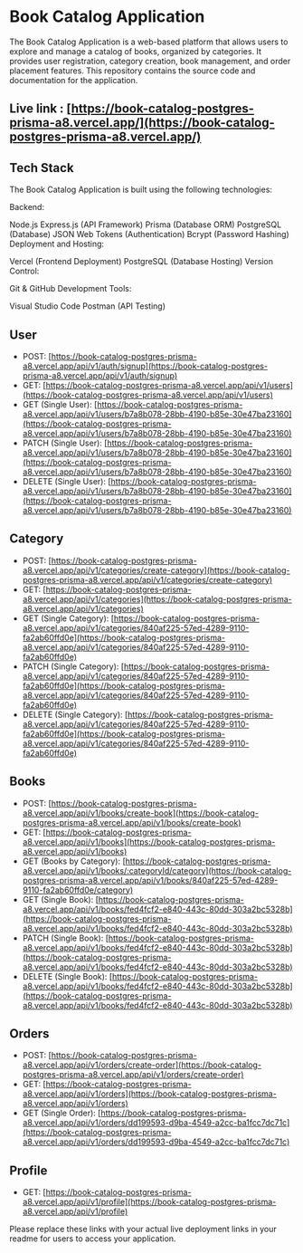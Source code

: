 # Book Catalog Application
The Book Catalog Application is a web-based platform that allows users to explore and manage a catalog of books, organized by categories. It provides user registration, category creation, book management, and order placement features. This repository contains the source code and documentation for the application.

## Live link : [https://book-catalog-postgres-prisma-a8.vercel.app/](https://book-catalog-postgres-prisma-a8.vercel.app/)

## Tech Stack 
The Book Catalog Application is built using the following technologies:


Backend:

Node.js
Express.js (API Framework)
Prisma (Database ORM)
PostgreSQL (Database)
JSON Web Tokens (Authentication)
Bcrypt (Password Hashing)
Deployment and Hosting:

Vercel (Frontend Deployment)
PostgreSQL (Database Hosting)
Version Control:

Git & GitHub
Development Tools:

Visual Studio Code
Postman (API Testing)

## **User**
- POST: [https://book-catalog-postgres-prisma-a8.vercel.app/api/v1/auth/signup](https://book-catalog-postgres-prisma-a8.vercel.app/api/v1/auth/signup)
- GET: [https://book-catalog-postgres-prisma-a8.vercel.app/api/v1/users](https://book-catalog-postgres-prisma-a8.vercel.app/api/v1/users)
- GET (Single User): [https://book-catalog-postgres-prisma-a8.vercel.app/api/v1/users/b7a8b078-28bb-4190-b85e-30e47ba23160](https://book-catalog-postgres-prisma-a8.vercel.app/api/v1/users/b7a8b078-28bb-4190-b85e-30e47ba23160)
- PATCH (Single User): [https://book-catalog-postgres-prisma-a8.vercel.app/api/v1/users/b7a8b078-28bb-4190-b85e-30e47ba23160](https://book-catalog-postgres-prisma-a8.vercel.app/api/v1/users/b7a8b078-28bb-4190-b85e-30e47ba23160)
- DELETE (Single User): [https://book-catalog-postgres-prisma-a8.vercel.app/api/v1/users/b7a8b078-28bb-4190-b85e-30e47ba23160](https://book-catalog-postgres-prisma-a8.vercel.app/api/v1/users/b7a8b078-28bb-4190-b85e-30e47ba23160)

## **Category**
- POST: [https://book-catalog-postgres-prisma-a8.vercel.app/api/v1/categories/create-category](https://book-catalog-postgres-prisma-a8.vercel.app/api/v1/categories/create-category)
- GET: [https://book-catalog-postgres-prisma-a8.vercel.app/api/v1/categories](https://book-catalog-postgres-prisma-a8.vercel.app/api/v1/categories)
- GET (Single Category): [https://book-catalog-postgres-prisma-a8.vercel.app/api/v1/categories/840af225-57ed-4289-9110-fa2ab60ffd0e](https://book-catalog-postgres-prisma-a8.vercel.app/api/v1/categories/840af225-57ed-4289-9110-fa2ab60ffd0e)
- PATCH (Single Category): [https://book-catalog-postgres-prisma-a8.vercel.app/api/v1/categories/840af225-57ed-4289-9110-fa2ab60ffd0e](https://book-catalog-postgres-prisma-a8.vercel.app/api/v1/categories/840af225-57ed-4289-9110-fa2ab60ffd0e)
- DELETE (Single Category): [https://book-catalog-postgres-prisma-a8.vercel.app/api/v1/categories/840af225-57ed-4289-9110-fa2ab60ffd0e](https://book-catalog-postgres-prisma-a8.vercel.app/api/v1/categories/840af225-57ed-4289-9110-fa2ab60ffd0e)

## **Books**
- POST: [https://book-catalog-postgres-prisma-a8.vercel.app/api/v1/books/create-book](https://book-catalog-postgres-prisma-a8.vercel.app/api/v1/books/create-book)
- GET: [https://book-catalog-postgres-prisma-a8.vercel.app/api/v1/books](https://book-catalog-postgres-prisma-a8.vercel.app/api/v1/books)
- GET (Books by Category): [https://book-catalog-postgres-prisma-a8.vercel.app/api/v1/books/:categoryId/category](https://book-catalog-postgres-prisma-a8.vercel.app/api/v1/books/840af225-57ed-4289-9110-fa2ab60ffd0e/category)
- GET (Single Book): [https://book-catalog-postgres-prisma-a8.vercel.app/api/v1/books/fed4fcf2-e840-443c-80dd-303a2bc5328b](https://book-catalog-postgres-prisma-a8.vercel.app/api/v1/books/fed4fcf2-e840-443c-80dd-303a2bc5328b)
- PATCH (Single Book): [https://book-catalog-postgres-prisma-a8.vercel.app/api/v1/books/fed4fcf2-e840-443c-80dd-303a2bc5328b](https://book-catalog-postgres-prisma-a8.vercel.app/api/v1/books/fed4fcf2-e840-443c-80dd-303a2bc5328b)
- DELETE (Single Book): [https://book-catalog-postgres-prisma-a8.vercel.app/api/v1/books/fed4fcf2-e840-443c-80dd-303a2bc5328b](https://book-catalog-postgres-prisma-a8.vercel.app/api/v1/books/fed4fcf2-e840-443c-80dd-303a2bc5328b)

## **Orders**
- POST: [https://book-catalog-postgres-prisma-a8.vercel.app/api/v1/orders/create-order](https://book-catalog-postgres-prisma-a8.vercel.app/api/v1/orders/create-order)
- GET: [https://book-catalog-postgres-prisma-a8.vercel.app/api/v1/orders](https://book-catalog-postgres-prisma-a8.vercel.app/api/v1/orders)
- GET (Single Order): [https://book-catalog-postgres-prisma-a8.vercel.app/api/v1/orders/dd199593-d9ba-4549-a2cc-ba1fcc7dc71c](https://book-catalog-postgres-prisma-a8.vercel.app/api/v1/orders/dd199593-d9ba-4549-a2cc-ba1fcc7dc71c)

## **Profile**
- GET: [https://book-catalog-postgres-prisma-a8.vercel.app/api/v1/profile](https://book-catalog-postgres-prisma-a8.vercel.app/api/v1/profile)

Please replace these links with your actual live deployment links in your readme for users to access your application.
